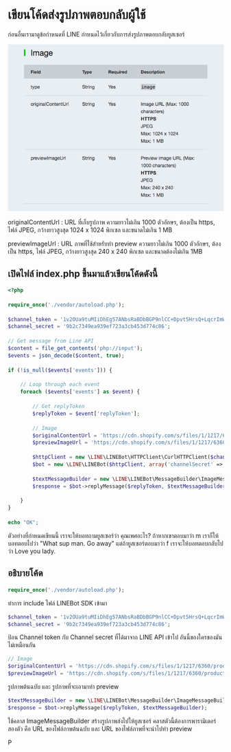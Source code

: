 # เขียนโค้ดส่งรูปภาพตอบกลับผู้ใช้

ก่อนอื่นเรามาดูข้อกำหนดที่ LINE กำหนดไว้เกี่ยวกับการส่งรูปภาพตอบกลับยูสเซอร์

![](/assets/2017-10-12_1107-image.png)

originalContentUrl : URL ที่เก็บรูปภาพ ความยาวไม่เกิน 1000 ตัวอักษร, ต้องเป็น https, ไฟล์ JPEG, กว้างยาวสูงสุด 1024 x 1024 พิกเซล และขนาดไม่เกิน 1 MB

previewImageUrl : URL ภาพที่ใช้สำหรับทำ preview ความยาวไม่เกิน 1000 ตัวอักษร, ต้องเป็น https, ไฟล์ JPEG, กว้างยาวสูงสุด 240 x 240 พิกเซล และขนาดต้องไม่เกิน 1MB

## เปิดไฟล์ index.php ขึ้นมาแล้วเขียนโค้ดดังนี้

```php
<?php

require_once('./vendor/autoload.php');

$channel_token = '1v2OUa9tuMIiDhEg57ANbsRaBDbBGP9nlCC+Dpvt5HrsQ+LqcrImWPUBkH8re/pwqxv56d15kZeMoU/vQ0zuzPFlbhFM7AhRMZwLrSkLdcjbFurwXGOyHLt8MdgzLfAe7r0BsQV5cATlUanW3OgJewdB04t89/1O/w1cDnyilFU=';
$channel_secret = '9b2c7349ea939ef723a3cb453d774c86';

// Get message from Line API
$content = file_get_contents('php://input');
$events = json_decode($content, true);

if (!is_null($events['events'])) {

    // Loop through each event
    foreach ($events['events'] as $event) {

        // Get replyToken
        $replyToken = $event['replyToken'];

        // Image
        $originalContentUrl = 'https://cdn.shopify.com/s/files/1/1217/6360/products/Shinkansen_Tokaido_ShinFuji_001_1e44e709-ea47-41ac-91e4-89b2b5eb193a_grande.jpg?v=1489641827';
        $previewImageUrl = 'https://cdn.shopify.com/s/files/1/1217/6360/products/Shinkansen_Tokaido_ShinFuji_001_1e44e709-ea47-41ac-91e4-89b2b5eb193a_grande.jpg?v=1489641827';

        $httpClient = new \LINE\LINEBot\HTTPClient\CurlHTTPClient($channel_token);
        $bot = new \LINE\LINEBot($httpClient, array('channelSecret' => $channel_secret));

        $textMessageBuilder = new \LINE\LINEBot\MessageBuilder\ImageMessageBuilder($originalContentUrl, $previewImageUrl);
        $response = $bot->replyMessage($replyToken, $textMessageBuilder);

    }
}

echo "OK";
```

ตัวอย่างที่กำหนดเขียนนี้ เราจะให้บอทถามยูสเซอร์ว่า คุณเพศอะไร? ถ้าหากเขาตอบมาว่า m เราก็ให้บอทตอบไปว่า "What sup man. Go away" แต่ถ้ายูสเซอร์ตอบมาว่า f เราจะให้บอทตอบกลับไปว่า Love you lady.

## อธิบายโค้ด

```php
require_once('./vendor/autoload.php');
```

ทำการ include ไฟล์ LINEBot SDK เข้ามา

```php
$channel_token = '1v2OUa9tuMIiDhEg57ANbsRaBDbBGP9nlCC+Dpvt5HrsQ+LqcrImWPUBkH8re/pwqxv56d15kZeMoU/vQ0zuzPFlbhFM7AhRMZwLrSkLdcjbFurwXGOyHLt8MdgzLfAe7r0BsQV5cATlUanW3OgJewdB04t89/1O/w1cDnyilFU=';
$channel_secret = '9b2c7349ea939ef723a3cb453d774c86';
```

ป้อน Channel token กับ Channel secret ที่ได้มาจาก LINE API เข้าไป อันนี้ของใครของมันไม่เหมือนกัน

```php
// Image
$originalContentUrl = 'https://cdn.shopify.com/s/files/1/1217/6360/products/Shinkansen_Tokaido_ShinFuji_001_1e44e709-ea47-41ac-91e4-89b2b5eb193a_grande.jpg?v=1489641827';
$previewImageUrl = 'https://cdn.shopify.com/s/files/1/1217/6360/products/Shinkansen_Tokaido_ShinFuji_001_1e44e709-ea47-41ac-91e4-89b2b5eb193a_grande.jpg?v=1489641827';
```

รูปภาพต้นฉบับ และ รูปภาพที่จะเอามาทำ preview 

```php
$textMessageBuilder = new \LINE\LINEBot\MessageBuilder\ImageMessageBuilder($originalContentUrl, $previewImageUrl);
$response = $bot->replyMessage($replyToken, $textMessageBuilder);

```

ใช้คลาส ImageMessageBuilder สร้างรูปภาพส่งไปให้ยูสเซอร์ คลาสตัวนี้ต้องการพารามิเตอร์สองตัว คือ URL ของไฟล์ภาพต้นฉบับ และ URL ของไฟล์ภาพที่จะนำไปทำ preview



P

